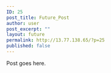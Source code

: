 ```yaml
---
ID: 25
post_title: Future_Post
author: user
post_excerpt: ""
layout: future
permalink: http://13.77.138.65/?p=25
published: false
---
```

Post goes here.